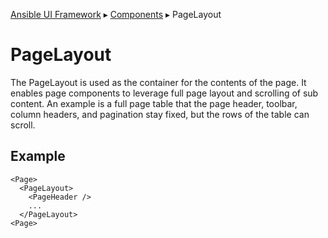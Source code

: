 [Ansible UI Framework](Framework.md) ▸ [Components](Components.md) ▸ PageLayout

# PageLayout

The PageLayout is used as the container for the contents of the page.
It enables page components to leverage full page layout and scrolling of sub content.
An example is a full page table that the page header, toolbar, column headers, and pagination stay fixed, but the rows of the table can scroll.

## Example

```tsx
<Page>
  <PageLayout>
    <PageHeader />
    ...
  </PageLayout>
<Page>
```
